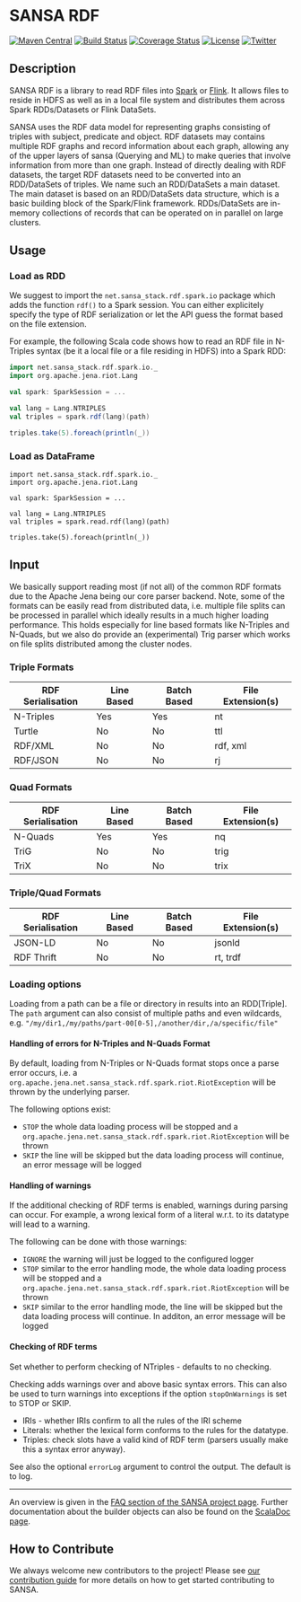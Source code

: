 # SANSA RDF
[![Maven Central](https://maven-badges.herokuapp.com/maven-central/net.sansa-stack/sansa-rdf-parent_2.11/badge.svg)](https://maven-badges.herokuapp.com/maven-central/net.sansa-stack/sansa-rdf-parent_2.11)
[![Build Status](https://ci.aksw.org/jenkins/job/SANSA%20RDF/job/develop/badge/icon)](https://ci.aksw.org/jenkins/job/SANSA%20RDF/job/develop/)
[![Coverage Status](https://coveralls.io/repos/github/SANSA-Stack/SANSA-RDF/badge.svg?branch=develop)](https://coveralls.io/github/SANSA-Stack/SANSA-RDF?branch=develop)
[![License](https://img.shields.io/badge/License-Apache%202.0-blue.svg)](https://opensource.org/licenses/Apache-2.0)
[![Twitter](https://img.shields.io/twitter/follow/SANSA_Stack.svg?style=social)](https://twitter.com/SANSA_Stack)

## Description
SANSA RDF is a library to read RDF files into [Spark](https://spark.apache.org) or [Flink](https://flink.apache.org). It allows files to reside in HDFS as well as in a local file system and distributes them across Spark RDDs/Datasets or Flink DataSets.


SANSA uses the RDF data model for representing graphs consisting of triples with subject, predicate and object. RDF datasets may contains multiple RDF graphs and record information about each graph, allowing any of the upper layers of sansa (Querying and ML) to make queries that involve information from more than one graph. Instead of directly dealing with RDF datasets, the target RDF datasets need to be converted into an RDD/DataSets of triples. We name such an RDD/DataSets a main dataset. The main dataset is based on an RDD/DataSets data structure, which is a basic building block of the Spark/Flink framework. RDDs/DataSets are in-memory collections of records that can be operated on in parallel on large clusters.

## Usage

### Load as RDD
We suggest to import the `net.sansa_stack.rdf.spark.io` package which adds the function `rdf()` to a Spark session. You can either explicitely specify the type of RDF serialization or let the API guess the format based on the file extension. 

For example, the following Scala code shows how to read an RDF file in N-Triples syntax (be it a local file or a file residing in HDFS) into a Spark RDD:
```scala
import net.sansa_stack.rdf.spark.io._
import org.apache.jena.riot.Lang

val spark: SparkSession = ...

val lang = Lang.NTRIPLES
val triples = spark.rdf(lang)(path)

triples.take(5).foreach(println(_))
```

### Load as DataFrame
```
import net.sansa_stack.rdf.spark.io._
import org.apache.jena.riot.Lang

val spark: SparkSession = ...

val lang = Lang.NTRIPLES
val triples = spark.read.rdf(lang)(path)

triples.take(5).foreach(println(_))
```

## Input
We basically support reading most (if not all) of the common RDF formats due to the Apache Jena being our core parser backend. Note, some of the formats can be easily read from distributed data, i.e. multiple file splits can be processed in parallel which ideally results in a much higher loading performance. This holds especially for line based formats like N-Triples and N-Quads, but we also do provide an (experimental) Trig parser which works on file splits distributed among the cluster nodes.

### Triple Formats

| RDF Serialisation  | Line Based  | Batch Based  | File Extension(s) |
|--------------------|-------------|--------------|-------------------|
| N-Triples           | Yes         | Yes          | nt                |
| Turtle             | No          | No           | ttl               |
| RDF/XML            | No          | No           | rdf, xml          |
| RDF/JSON           | No          | No           | rj                |

### Quad Formats

| RDF Serialisation  | Line Based  | Batch Based  | File Extension(s) |
|--------------------|-------------|--------------|------------|
| N-Quads             | Yes         | Yes          | nq        |
| TriG               | No          | No           | trig        |
| TriX               | No          | No           | trix        |

### Triple/Quad Formats

| RDF Serialisation  | Line Based  | Batch Based  | File Extension(s) |
|--------------------|-------------|--------------|------------|
| JSON-LD            | No          | No           | jsonld        |
| RDF Thrift         | No          | No           | rt, trdf        |

### Loading options
Loading from a path can be a file or directory in results into an RDD[Triple].
The `path` argument can also consist of multiple paths
and even wildcards, e.g.
`"/my/dir1,/my/paths/part-00[0-5],/another/dir,/a/specific/file"`

#### Handling of errors for N-Triples and N-Quads Format

By default, loading from N-Triples or N-Quads format stops once a parse error occurs, i.e. a `org.apache.jena.net.sansa_stack.rdf.spark.riot.RiotException` will be thrown by the underlying parser.

The following options exist:
- `STOP` the whole data loading process will be stopped and a `org.apache.jena.net.sansa_stack.rdf.spark.riot.RiotException` will be thrown
- `SKIP` the line will be skipped but the data loading process will continue, an error message will be logged

#### Handling of warnings

If the additional checking of RDF terms is enabled, warnings during parsing can occur. For example,
a wrong lexical form of a literal w.r.t. to its datatype will lead to a warning.

The following can be done with those warnings:
- `IGNORE` the warning will just be logged to the configured logger
- `STOP` similar to the error handling mode, the whole data loading process will be stopped and a
`org.apache.jena.net.sansa_stack.rdf.spark.riot.RiotException` will be thrown
- `SKIP` similar to the error handling mode, the line will be skipped but the data loading process will continue. 
In additon, an error message will be logged


#### Checking of RDF terms
Set whether to perform checking of NTriples - defaults to no checking.

Checking adds warnings over and above basic syntax errors.
This can also be used to turn warnings into exceptions if the option `stopOnWarnings` is set to STOP or SKIP.

- IRIs - whether IRIs confirm to all the rules of the IRI scheme
- Literals: whether the lexical form conforms to the rules for the datatype.
- Triples: check slots have a valid kind of RDF term (parsers usually make this a syntax error anyway).


See also the optional `errorLog` argument to control the output. The default is to log.

---
An overview is given in the [FAQ section of the SANSA project page](http://sansa-stack.net/faq/#rdf-processing). 
Further documentation about the builder objects can also be found on the [ScalaDoc page](http://sansa-stack.net/scaladocs/).

## How to Contribute
We always welcome new contributors to the project! Please see [our contribution guide](http://sansa-stack.net/contributing-to-sansa/) for more details on how to get started contributing to SANSA.

